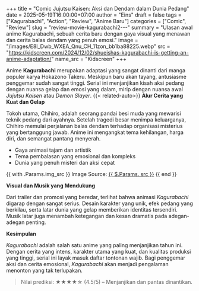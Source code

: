 +++
title = "Comic Jujutsu Kaisen: Aksi dan Dendam dalam Dunia Pedang"
date = 2025-05-19T16:00:00+07:00
author = "Eins"
draft = false
tags = ["Kagurabachi", "Action", "Review", "Anime Baru"]
categories = ["Comic", "Review"]
slug = "review-movie-kagurabachi2---"
summary = "Ulasan awal anime Kagurabachi, sebuah cerita baru dengan gaya visual yang menawan dan cerita balas dendam yang penuh emosi."
image = "/images/E8l_Dwb_WXEA_Qnu_CH_11zon_bb1ba88225.webp"
src =  "https://kidscreen.com/2024/12/02/shueishas-kagurabachi-is-getting-an-anime-adaptation/"
name_src =  "Kidscreen"
+++

Anime **Kagurabachi** merupakan adaptasi yang sangat dinanti dari manga populer karya Hokazono Takeru. Meskipun baru akan tayang, antusiasme penggemar sudah sangat tinggi. Serial ini menjanjikan kisah aksi pedang dengan nuansa gelap dan emosi yang dalam, mirip dengan nuansa awal _Jujutsu Kaisen_ atau _Demon Slayer_.
{{< related-auto>}}
**Alur Cerita yang Kuat dan Gelap**

Tokoh utama, Chihiro, adalah seorang pandai besi muda yang mewarisi teknik pedang dari ayahnya. Setelah tragedi besar menimpa keluarganya, Chihiro memulai perjalanan balas dendam terhadap organisasi misterius yang bertanggung jawab. Anime ini mengangkat tema kehilangan, harga diri, dan semangat pantang menyerah.

- Gaya animasi tajam dan artistik
- Tema pembalasan yang emosional dan kompleks
- Dunia yang penuh misteri dan aksi cepat
 

<figcaption>
  {{ with .Params.img_src }} Image Source:
  <a href="{{ . }}" target="_blank rel="noopener noreferrer"" class="text-conime-400">{{ $.Params. src }}</a>
  {{ end }}
</figcaption>

**Visual dan Musik yang Mendukung**

Dari trailer dan promosi yang beredar, terlihat bahwa animasi _Kagurabachi_ digarap dengan sangat serius. Desain karakter yang unik, efek pedang yang berkilau, serta latar dunia yang gelap memberikan identitas tersendiri. Musik latar juga menambah ketegangan dan kesan dramatis pada adegan-adegan penting.

**Kesimpulan**

_Kagurabachi_ adalah salah satu anime yang paling menjanjikan tahun ini. Dengan cerita yang intens, karakter utama yang kuat, dan kualitas produksi yang tinggi, serial ini layak masuk daftar tontonan wajib. Bagi penggemar aksi dan cerita emosional, _Kagurabachi_ akan menjadi pengalaman menonton yang tak terlupakan.

> Nilai prediksi: ★★★★☆ (4.5/5) – Menjanjikan dan pantas dinantikan.
